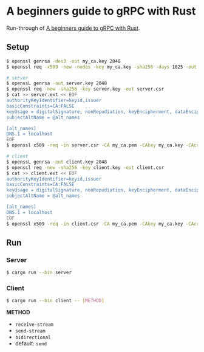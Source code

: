 # A beginners guide to gRPC with Rust

Run-through of [A beginners guide to gRPC with Rust](https://dev.to/anshulgoyal15/a-beginners-guide-to-grpc-with-rust-3c7o).

## Setup

```bash
$ openssl genrsa -des3 -out my_ca.key 2048
$ openssl req -x509 -new -nodes -key my_ca.key -sha256 -days 1825 -out my_ca.pem

# server
$ openssL genrsa -out server.key 2048
$ openssl req -new -sha256 -key server.key -out server.csr
$ cat >> server.ext << EOF
authorityKeyIdentifier=keyid,issuer
basicConstraints=CA:FALSE
keyUsage = digitalSignature, nonRepudiation, keyEncipherment, dataEncipherment
subjectAltName = @alt_names

[alt_names]
DNS.1 = localhost
EOF
$ openssl x509 -req -in server.csr -CA my_ca.pem -CAkey my_ca.key -CAcreateserial -out server.pem -days 1825 -sha256 -extfile server.ext

# client
$ openssL genrsa -out client.key 2048
$ openssl req -new -sha256 -key client.key -out client.csr
$ cat >> client.ext << EOF
authorityKeyIdentifier=keyid,issuer
basicConstraints=CA:FALSE
keyUsage = digitalSignature, nonRepudiation, keyEncipherment, dataEncipherment
subjectAltName = @alt_names

[alt_names]
DNS.1 = localhost
EOF
$ openssl x509 -req -in client.csr -CA my_ca.pem -CAkey my_ca.key -CAcreateserial -out client.pem -days 1825 -sha256 -extfile client.ext

```

## Run

### Server
```bash
$ cargo run --bin server
```

### Client
```bash
$ cargo run --bin client -- [METHOD]
```

**METHOD**
- `receive-stream`
- `send-stream`
- `bidirectional`
- default: `send` 